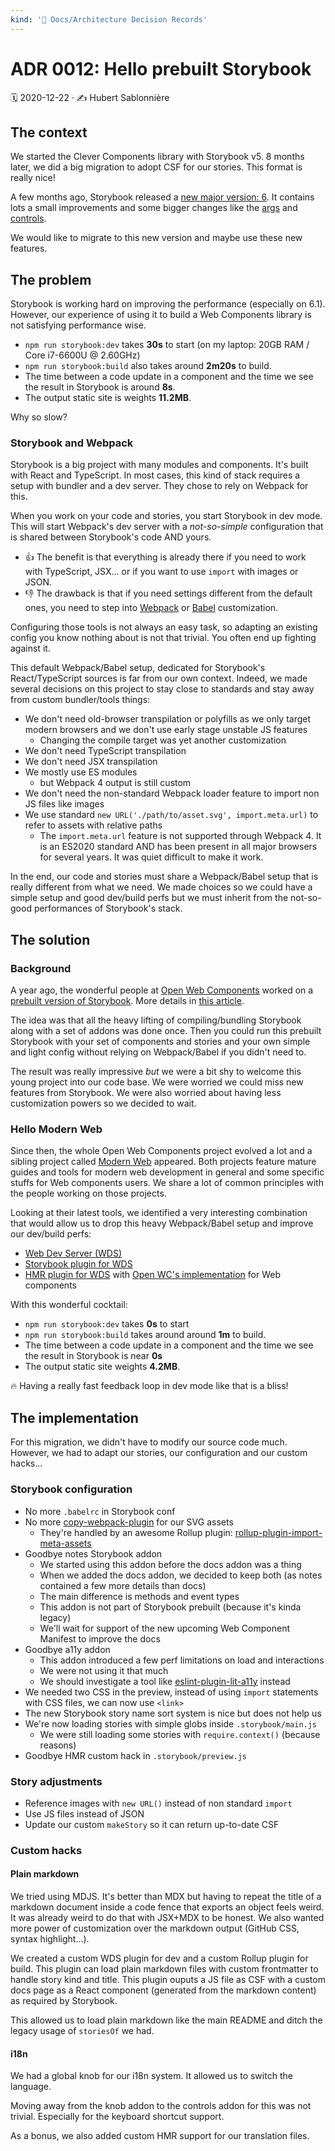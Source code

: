 ```yaml
---
kind: '📌 Docs/Architecture Decision Records'
---
```

# ADR 0012: Hello prebuilt Storybook

🗓️ 2020-12-22 · ✍️ Hubert Sablonnière

## The context

We started the Clever Components library with Storybook v5.
8 months later, we did a big migration to adopt CSF for our stories.
This format is really nice!

A few months ago, Storybook released a [new major version: 6](https://medium.com/storybookjs/storybook-6-0-1e14a2071000).
It contains lots a small improvements and some bigger changes like the [args](https://medium.com/storybookjs/introducing-storybook-args-2dadcdb777cc) and [controls](https://medium.com/storybookjs/storybook-controls-ce82af93e430).

We would like to migrate to this new version and maybe use these new features.

## The problem

Storybook is working hard on improving the performance (especially on 6.1).
However, our experience of using it to build a Web Components library is not satisfying performance wise.

* `npm run storybook:dev` takes **30s** to start (on my laptop: 20GB RAM / Core i7-6600U @ 2.60GHz)
* `npm run storybook:build` also takes around **2m20s** to build.
* The time between a code update in a component and the time we see the result in Storybook is around **8s**.
* The output static site is weights **11.2MB**.

Why so slow?

### Storybook and Webpack

Storybook is a big project with many modules and components.
It's built with React and TypeScript.
In most cases, this kind of stack requires a setup with bundler and a dev server.
They chose to rely on Webpack for this.

When you work on your code and stories, you start Storybook in dev mode.
This will start Webpack's dev server with a _not-so-simple_ configuration that is shared between Storybook's code AND yours.

* 👍 The benefit is that everything is already there if you need to work with TypeScript, JSX... or if you want to use `import` with images or JSON.
* 👎 The drawback is that if you need settings different from the default ones, you need to step into [Webpack](https://storybook.js.org/docs/react/configure/webpack#extending-storybooks-webpack-config) or [Babel](https://storybook.js.org/docs/react/configure/babel) customization.

Configuring those tools is not always an easy task, so adapting an existing config you know nothing about is not that trivial.
You often end up fighting against it.

This default Webpack/Babel setup, dedicated for Storybook's React/TypeScript sources is far from our own context.
Indeed, we made several decisions on this project to stay close to standards and stay away from custom bundler/tools things:

* We don't need old-browser transpilation or polyfills as we only target modern browsers and we don't use early stage unstable JS features
  * Changing the compile target was yet another customization
* We don't need TypeScript transpilation
* We don't need JSX transpilation
* We mostly use ES modules
  * but Webpack 4 output is still custom
* We don't need the non-standard Webpack loader feature to import non JS files like images
* We use standard `new URL('./path/to/asset.svg', import.meta.url)` to refer to assets with relative paths
  * The `import.meta.url` feature is not supported through Webpack 4. It is an ES2020 standard AND has been present in all major browsers for several years. It was quiet difficult to make it work.

In the end, our code and stories must share a Webpack/Babel setup that is really different from what we need.
We made choices so we could have a simple setup and good dev/build perfs but we must inherit from the not-so-good performances of Storybook's stack.

## The solution

### Background

A year ago, the wonderful people at [Open Web Components](https://open-wc.org/) worked on a [prebuilt version of Storybook](https://www.npmjs.com/package/@open-wc/storybook-prebuilt).
More details in [this article](https://dev.to/open-wc/storybook-for-web-components-on-steroids-4h29).

The idea was that all the heavy lifting of compiling/bundling Storybook along with a set of addons was done once.
Then you could run this prebuilt Storybook with your set of components and stories and your own simple and light config without relying on Webpack/Babel if you didn't need to.

The result was really impressive _but_ we were a bit shy to welcome this young project into our code base.
We were worried we could miss new features from Storybook.
We were also worried about having less customization powers so we decided to wait.

### Hello Modern Web

Since then, the whole Open Web Components project evolved a lot and a sibling project called [Modern Web](https://modern-web.dev/) appeared.
Both projects feature mature guides and tools for modern web development in general and some specific stuffs for Web components users.
We share a lot of common principles with the people working on those projects.

Looking at their latest tools, we identified a very interesting combination that would allow us to drop this heavy Webpack/Babel setup and improve our dev/build perfs:

* [Web Dev Server (WDS)](https://modern-web.dev/docs/dev-server/overview/)
* [Storybook plugin for WDS](https://modern-web.dev/docs/dev-server/plugins/storybook/)
* [HMR plugin for WDS](https://modern-web.dev/docs/dev-server/plugins/hmr/) with [Open WC's implementation](https://open-wc.org/docs/development/hot-module-replacement/#installation) for Web components

With this wonderful cocktail:

* `npm run storybook:dev` takes **0s** to start
* `npm run storybook:build` takes around around **1m** to build.
* The time between a code update in a component and the time we see the result in Storybook is near **0s**
* The output static site weights **4.2MB**.

🔥 Having a really fast feedback loop in dev mode like that is a bliss!

## The implementation

For this migration, we didn't have to modify our source code much.
However, we had to adapt our stories, our configuration and our custom hacks...

### Storybook configuration

* No more `.babelrc` in Storybook conf
* No more [copy-webpack-plugin](https://github.com/webpack-contrib/copy-webpack-plugin) for our SVG assets
  * They're handled by an awesome Rollup plugin: [rollup-plugin-import-meta-assets](https://modern-web.dev/docs/building/rollup-plugin-import-meta-assets/)
* Goodbye notes Storybook addon
  * We started using this addon before the docs addon was a thing
  * When we added the docs addon, we decided to keep both (as notes contained a few more details than docs)
  * The main difference is methods and event types
  * This addon is not part of Storybook prebuilt (because it's kinda legacy)
  * We'll wait for support of the new upcoming Web Component Manifest to improve the docs
* Goodbye a11y addon
  * This addon introduced a few perf limitations on load and interactions
  * We were not using it that much
  * We should investigate a tool like [eslint-plugin-lit-a11y](https://open-wc.org/docs/linting/eslint-plugin-lit-a11y/overview/) instead
* We needed two CSS in the preview, instead of using `import` statements with CSS files, we can now use `<link>`
* The new Storybook story name sort system is nice but does not help us
* We're now loading stories with simple globs inside `.storybook/main.js`
  * We were still loading some stories with `require.context()` (because reasons)
* Goodbye HMR custom hack in `.storybook/preview.js`

### Story adjustments

* Reference images with `new URL()` instead of non standard `import`
* Use JS files instead of JSON
* Update our custom `makeStory` so it can return up-to-date CSF

### Custom hacks

#### Plain markdown

We tried using MDJS.
It's better than MDX but having to repeat the title of a markdown document inside a code fence that exports an object feels weird.
It was already weird to do that with JSX+MDX to be honest.
We also wanted more power of customization over the markdown output (GitHub CSS, syntax highlight...).

We created a custom WDS plugin for dev and a custom Rollup plugin for build.
This plugin can load plain markdown files with custom frontmatter to handle story kind and title.
This plugin ouputs a JS file as CSF with a custom docs page as a React component (generated from the markdown content) as required by Storybook.

This allowed us to load plain markdown like the main README and ditch the legacy usage of `storiesOf` we had. 

#### i18n

We had a global knob for our i18n system.
It allowed us to switch the language.

Moving away from the knob addon to the controls addon for this was not trivial.
Especially for the keyboard shortcut support.

As a bonus, we also added custom HMR support for our translation files.
